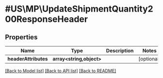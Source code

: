 # #US\MP\UpdateShipmentQuantity200ResponseHeader

## Properties

Name | Type | Description | Notes
------------ | ------------- | ------------- | -------------
**headerAttributes** | **array<string,object>** |  | [optional]


[[Back to Model list]](../) [[Back to API list]](../../Api/US/MP) [[Back to README]](../../README.md)
